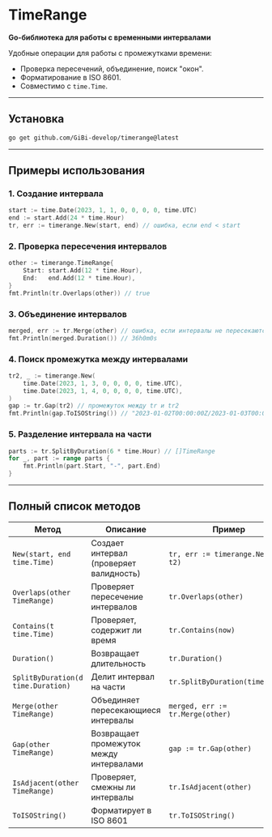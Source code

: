 # **TimeRange**
**Go-библиотека для работы с временными интервалами**  

Удобные операции для работы с промежутками времени:
- Проверка пересечений, объединение, поиск "окон".
- Форматирование в ISO 8601.
- Совместимо с `time.Time`.

---

## **Установка**
```bash
go get github.com/GiBi-develop/timerange@latest
```

---

## **Примеры использования**

### **1. Создание интервала**
```go
start := time.Date(2023, 1, 1, 0, 0, 0, 0, time.UTC)
end := start.Add(24 * time.Hour)
tr, err := timerange.New(start, end) // ошибка, если end < start
```

### **2. Проверка пересечения интервалов**
```go
other := timerange.TimeRange{
    Start: start.Add(12 * time.Hour),
    End:   end.Add(12 * time.Hour),
}
fmt.Println(tr.Overlaps(other)) // true
```

### **3. Объединение интервалов**
```go
merged, err := tr.Merge(other) // ошибка, если интервалы не пересекаются и не смежны
fmt.Println(merged.Duration()) // 36h0m0s
```

### **4. Поиск промежутка между интервалами**
```go
tr2, _ := timerange.New(
    time.Date(2023, 1, 3, 0, 0, 0, 0, time.UTC),
    time.Date(2023, 1, 4, 0, 0, 0, 0, time.UTC),
)
gap := tr.Gap(tr2) // промежуток между tr и tr2
fmt.Println(gap.ToISOString()) // "2023-01-02T00:00:00Z/2023-01-03T00:00:00Z"
```

### **5. Разделение интервала на части**
```go
parts := tr.SplitByDuration(6 * time.Hour) // []TimeRange
for _, part := range parts {
    fmt.Println(part.Start, "-", part.End)
}
```

---

## **Полный список методов**

| Метод | Описание | Пример |
|-------|----------|--------|
| `New(start, end time.Time)` | Создает интервал (проверяет валидность) | `tr, err := timerange.New(t1, t2)` |
| `Overlaps(other TimeRange)` | Проверяет пересечение интервалов | `tr.Overlaps(other)` |
| `Contains(t time.Time)` | Проверяет, содержит ли время | `tr.Contains(now)` |
| `Duration()` | Возвращает длительность | `tr.Duration()` |
| `SplitByDuration(d time.Duration)` | Делит интервал на части | `tr.SplitByDuration(time.Hour)` |
| `Merge(other TimeRange)` | Объединяет пересекающиеся интервалы | `merged, err := tr.Merge(other)` |
| `Gap(other TimeRange)` | Возвращает промежуток между интервалами | `gap := tr.Gap(other)` |
| `IsAdjacent(other TimeRange)` | Проверяет, смежны ли интервалы | `tr.IsAdjacent(other)` |
| `ToISOString()` | Форматирует в ISO 8601 | `tr.ToISOString()` |